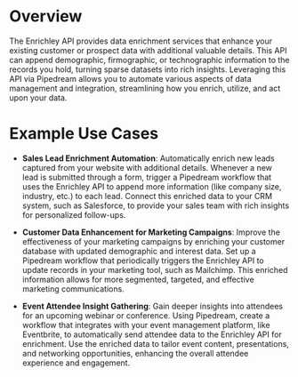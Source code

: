 # Overview

The Enrichley API provides data enrichment services that enhance your existing customer or prospect data with additional valuable details. This API can append demographic, firmographic, or technographic information to the records you hold, turning sparse datasets into rich insights. Leveraging this API via Pipedream allows you to automate various aspects of data management and integration, streamlining how you enrich, utilize, and act upon your data.

# Example Use Cases

- **Sales Lead Enrichment Automation**: Automatically enrich new leads captured from your website with additional details. Whenever a new lead is submitted through a form, trigger a Pipedream workflow that uses the Enrichley API to append more information (like company size, industry, etc.) to each lead. Connect this enriched data to your CRM system, such as Salesforce, to provide your sales team with rich insights for personalized follow-ups.

- **Customer Data Enhancement for Marketing Campaigns**: Improve the effectiveness of your marketing campaigns by enriching your customer database with updated demographic and interest data. Set up a Pipedream workflow that periodically triggers the Enrichley API to update records in your marketing tool, such as Mailchimp. This enriched information allows for more segmented, targeted, and effective marketing communications.

- **Event Attendee Insight Gathering**: Gain deeper insights into attendees for an upcoming webinar or conference. Using Pipedream, create a workflow that integrates with your event management platform, like Eventbrite, to automatically send attendee data to the Enrichley API for enrichment. Use the enriched data to tailor event content, presentations, and networking opportunities, enhancing the overall attendee experience and engagement.
